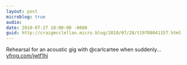```yaml
---
layout: post
microblog: true
audio: 
date: 2010-07-27 18:00:00 -0600
guid: http://craigmcclellan.micro.blog/2010/07/28/t19708041157.html
---
```

Rehearsal for an acoustic gig with @carlcartee when suddenly... [yfrog.com/jwtf1hj](http://yfrog.com/jwtf1hj)
